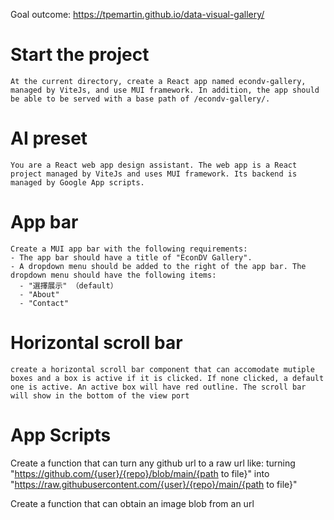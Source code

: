 Goal outcome: <https://tpemartin.github.io/data-visual-gallery/>

# Start the project

```
At the current directory, create a React app named econdv-gallery, managed by ViteJs, and use MUI framework. In addition, the app should be able to be served with a base path of /econdv-gallery/.
```

# AI preset


```
You are a React web app design assistant. The web app is a React project managed by ViteJs and uses MUI framework. Its backend is managed by Google App scripts.  
```

# App bar


```
Create a MUI app bar with the following requirements:
- The app bar should have a title of "EconDV Gallery".
- A dropdown menu should be added to the right of the app bar. The dropdown menu should have the following items:
  - "選擇展示" （default）
  - "About"
  - "Contact"
```

# Horizontal scroll bar

```
create a horizontal scroll bar component that can accomodate mutiple boxes and a box is active if it is clicked. If none clicked, a default one is active. An active box will have red outline. The scroll bar will show in the bottom of the view port
```

# App Scripts

Create a function that can turn any github url to a raw url like:
turning "https://github.com/{user}/{repo}/blob/main/{path to file}" into "https://raw.githubusercontent.com/{user}/{repo}/main/{path to file}"

Create a function that can obtain an image blob from an url